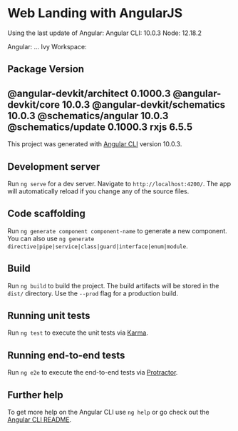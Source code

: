 # Web Landing with AngularJS

Using the last update of Angular:
Angular CLI: 10.0.3
Node: 12.18.2

Angular:
...
Ivy Workspace:

Package                      Version
------------------------------------------------------
@angular-devkit/architect    0.1000.3
@angular-devkit/core         10.0.3
@angular-devkit/schematics   10.0.3
@schematics/angular          10.0.3
@schematics/update           0.1000.3
rxjs                         6.5.5
------------------------------------------------------


This project was generated with [Angular CLI](https://github.com/angular/angular-cli) version 10.0.3.

## Development server

Run `ng serve` for a dev server. Navigate to `http://localhost:4200/`. The app will automatically reload if you change any of the source files.

## Code scaffolding

Run `ng generate component component-name` to generate a new component. You can also use `ng generate directive|pipe|service|class|guard|interface|enum|module`.

## Build

Run `ng build` to build the project. The build artifacts will be stored in the `dist/` directory. Use the `--prod` flag for a production build.

## Running unit tests

Run `ng test` to execute the unit tests via [Karma](https://karma-runner.github.io).

## Running end-to-end tests

Run `ng e2e` to execute the end-to-end tests via [Protractor](http://www.protractortest.org/).

## Further help

To get more help on the Angular CLI use `ng help` or go check out the [Angular CLI README](https://github.com/angular/angular-cli/blob/master/README.md).
